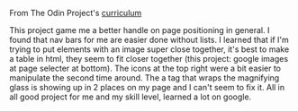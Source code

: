 From The Odin Project's [curriculum](http://www.theodinproject.com/courses/web-development-101/lessons/html-css)

This project game me a better handle on page positioning in general. I found that nav bars for me are easier done without lists. I learned that if I'm trying to put elements with an image super close together, it's best to make a table in html, they seem to fit closer together (this project: google images at page selecter at bottom). The icons at the top right were a bit easier to manipulate the second time around. The a tag that wraps the magnifying glass is showing up in 2 places on my page and I can't seem to fix it. All in all good project for me and my skill level, learned a lot on google.  
